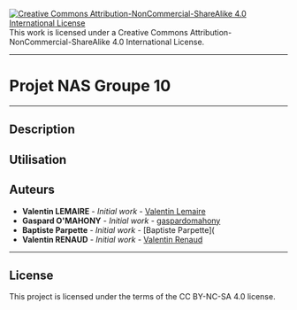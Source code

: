 [![Creative Commons Attribution-NonCommercial-ShareAlike 4.0 International License](https://i.creativecommons.org/l/by-nc-sa/4.0/88x31.png)]("http://creativecommons.org/licenses/by-nc-sa/4.0/" "Creative Commons Attribution-NonCommercial-ShareAlike 4.0 International License")  
This work is licensed under a Creative Commons Attribution-NonCommercial-ShareAlike 4.0 International License.

---

# Projet NAS Groupe 10

---

## Description


## Utilisation


## Auteurs

* **Valentin LEMAIRE** - *Initial work* - [Valentin Lemaire](https://github.com/28Pollux28)
* **Gaspard O'MAHONY** - *Initial work* - [gaspardomahony](https://github.com/gaspardomahony)
* **Baptiste Parpette** - *Initial work* - [Baptiste Parpette](
* **Valentin RENAUD** - *Initial work* - [Valentin Renaud](https://github.com/Valdyzer)
---

## License

This project is licensed under the terms of the CC BY-NC-SA 4.0 license.

